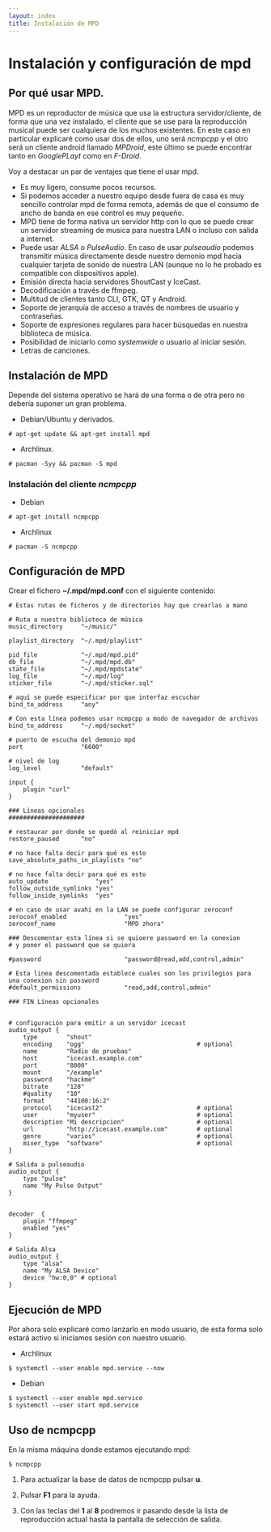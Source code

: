 ```yaml
---
layout: index
title: Instalación de MPD
---
```


# Instalación y configuración de mpd

## Por qué usar MPD.

MPD es un reproductor de música que usa la estructura servidor/cliente, de forma que una vez instalado, el cliente que se use para la reproducción musical puede ser cualquiera de los muchos existentes. En este caso en particular explicaré como usar dos de ellos, uno será *_ncmpcpp_* y el otro será un cliente android llamado *_MPDroid_*, este último se puede encontrar tanto en *GooglePLayt* como en *F-Droid*.

Voy a destacar un par de ventajes que tiene el usar mpd.

- Es muy ligero, consume pocos recursos.
- Si podemos acceder a nuestro equipo desde fuera de casa es muy sencillo controlar mpd de forma remota, además de que el consumo de ancho de banda en ese control es muy pequeño.
- MPD tiene de forma nativa un servidor http con lo que se puede crear un servidor streaming de musica para nuestra LAN o incluso con salida a internet.
- Puede usar *ALSA* o *PulseAudio*. En caso de usar _pulseaudio_ podemos transmitir música directamente desde nuestro demonio mpd hacia cualquier tarjeta de sonido de nuestra LAN (aunque no lo he probado es compatible con dispositivos apple).
- Emisión directa hacia servidores ShoutCast y IceCast.
- Decodificación a través de ffmpeg.
- Multitud de clientes tanto CLI, GTK, QT y Android.
- Soporte de jerarquía de acceso a través de nombres de usuario y contraseñas.
- Soporte de expresiones regulares para hacer búsquedas en nuestra biblioteca de música.
- Posibilidad de iniciarlo como _systemwide_ o usuario al iniciar sesión.
- Letras de canciones.

## Instalación de MPD

Depende del sistema operativo se hará de una forma o de otra pero no debería suponer un gran problema.

- Debian/Ubuntu y derivados.

```
# apt-get update && apt-get install mpd
```

- Archlinux.

```
# pacman -Syy && pacman -S mpd
```

### Instalación del cliente _ncmpcpp_

- Debian

```
# apt-get install ncmpcpp
```

- Archlinux
```
# pacman -S ncmpcpp
```

## Configuración de MPD

Crear el fichero __~/.mpd/mpd.conf__ con el siguiente contenido:

```
# Estas rutas de ficheros y de directorios hay que crearlas a mano

# Ruta a nuestra biblioteca de música
music_directory     "~/music/"

playlist_directory  "~/.mpd/playlist"

pid_file            "~/.mpd/mpd.pid"
db_file             "~/.mpd/mpd.db"
state_file          "~/.mpd/mpdstate"
log_file            "~/.mpd/log"
sticker_file        "~/.mpd/sticker.sql"

# aquí se puede especificar por que interfaz escuchar
bind_to_address     "any"

# Con esta línea podemos usar ncmpcpp a modo de navegador de archivos
bind_to_address     "~/.mpd/socket"

# puerto de escucha del demonio mpd
port                "6600"

# nivel de log
log_level           "default"

input {
    plugin "curl"
}

### Líneas opcionales
#####################

# restaurar por donde se quedó al reiniciar mpd
restore_paused      "no"

# no hace falta decir para qué es esto
save_absolute_paths_in_playlists "no"

# no hace falta decir para qué es esto
auto_update             "yes"
follow_outside_symlinks "yes"
follow_inside_symlinks  "yes"

# en caso de usar avahi en la LAN se puede configurar zeroconf
zeroconf_enabled                "yes"
zeroconf_name                   "MPD zhora"

### Descomentar esta línea si se quioere password en la conexion
# y poner el password que se quiera

#password                       "password@read,add,control,admin"

# Esta linea descomentada establece cuales son los privilegios para una conexion sin password
#default_permissions            "read,add,control,admin"

### FIN Líneas opcionales


# configuración para emitir a un servidor icecast
audio_output {
    type        "shout"
    encoding    "ogg"                               # optional
    name        "Radio de pruebas"
    host        "icecast.example.com"
    port        "8000"
    mount       "/example"
    password    "hackme"
    bitrate     "128"
    #quality    "10"
    format      "44100:16:2"
    protocol    "icecast2"                          # optional
    user        "myuser"                            # optional
    description "Mi descripcion"                    # optional
    url         "http://icecast.example.com"        # optional
    genre       "varios"                            # optional
    mixer_type  "software"                          # optional
}

# Salida a pulseaudio
audio_output {
    type "pulse"
    name "My Pulse Output"
}


decoder  {
    plugin "ffmpeg"
    enabled "yes"
}

# Salida Alsa
audio_output {
    type "alsa"
    name "My ALSA Device"
    device "hw:0,0" # optional
}
```

## Ejecución de MPD

Por ahora solo explicaré como lanzarlo en modo usuario, de esta forma solo estará activo si iniciamos sesión con nuestro usuario.

- Archlinux

```
$ systemctl --user enable mpd.service --now
```

- Debian

```
$ systemctl --user enable mpd.service
$ systemctl --user start mpd.service
```

## Uso de ncmpcpp

En la misma máquina donde estamos ejecutando mpd:

```
$ ncmpcpp
```

1. Para actualizar la base de datos de ncmpcpp pulsar __u__.

2. Pulsar __F1__ para la ayuda.

3. Con las teclas del __1__ al __8__ podremos ir pasando desde la lista de reproducción actual hasta la pantalla de selección de salida.


